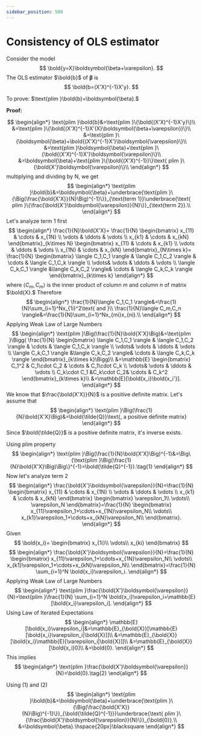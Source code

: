 ```yaml
---
sidebar_position: 500
---
```

# Consistency of OLS estimator

Consider the model
$$
\bold{y=X}\boldsymbol{\beta+\varepsilon}.
$$
The OLS estimator $\bold{b}$ of $\boldsymbol{\beta}$ is
$$
\bold{b=(X'X)^{-1}X'y}.
$$

To prove: $\text{plim }\bold{b}=\boldsymbol{\beta}.$

**Proof:**

$$
\begin{align*}
\text{plim }\bold{b}&=\text{plim }\{\bold{(X'X)^{-1}X'y}\}\\
&=\text{plim }\{\bold{(X'X)^{-1}X'(X}\boldsymbol{\beta+\varepsilon})\}\\
&=\text{plim }\{\boldsymbol{\beta}+\bold{(X'X)^{-1}X'}\boldsymbol{\varepsilon}\}\\
&=\text{plim }\boldsymbol{\beta}+\text{plim }\{\bold{(X'X)^{-1}X'}\boldsymbol{\varepsilon}\}\\
&=\boldsymbol{\beta}+\text{plim }\{\bold{(X'X)^{-1}}\}\text{ plim }\{\bold{X'}\boldsymbol{\varepsilon}\}\\
\end{align*}
$$
multiplying and dividing by N, we get
$$
\begin{align*}
\text{plim }\bold{b}&=\boldsymbol{\beta}+\underbrace{\text{plim }\{\Big(\frac{\bold{X'X}}{N}\Big)^{-1}\}}_{\text{term 1}}\underbrace{\text{ plim }\{\frac{\bold{X'}\boldsymbol{\varepsilon}}{N}\}}_{\text{term 2}}.\\
\end{align*}
$$
Let's analyze $\text{term 1}$ first
$$
\begin{align*}
    \frac{1}{N}\bold{X'X}=
    \frac{1}{N}
    \begin{bmatrix}
    x_{11} & \cdots & x_{1N} \\
    \vdots & \ddots & \vdots \\
    x_{k1} & \cdots & x_{kN}
    \end{bmatrix}_{k\times N}
    \begin{bmatrix}
    x_{11} & \cdots & x_{k1} \\
    \vdots & \ddots & \vdots \\
    x_{1N} & \cdots & x_{kN}
    \end{bmatrix}_{N\times k}=
    \frac{1}{N}
    \begin{bmatrix}
    \langle C_1,C_1 \rangle & \langle C_1,C_2 \rangle & \cdots & \langle C_1,C_k \rangle \\
    \vdots& \vdots & \ddots & \vdots \\
    \langle C_k,C_1 \rangle &\langle C_k,C_2 \rangle& \cdots & \langle C_k,C_k \rangle
    \end{bmatrix}_{k\times k}
\end{align*}
$$
where $\langle C_m,C_m \rangle$ is the inner product of column $m$ and column $n$ of matrix $\bold{X}.$ Therefore
$$
\begin{align*}
    \frac{1}{N}\langle C_1,C_1 \rangle&=\frac{1}{N}\sum_{i=1}^Nx_{1i}^2\text{ and }\\
    \frac{1}{N}\langle C_m,C_n \rangle&=\frac{1}{N}\sum_{i=1}^Nx_{mi}x_{ni}.\\
\end{align*}
$$
Applying Weak Law of Large Numbers
$$
\begin{align*}
    \text{plim }\Big(\frac{1}{N}\bold{X'X}\Big)&=\text{plim }\Bigg(
    \frac{1}{N}
    \begin{bmatrix}
    \langle C_1,C_1 \rangle & \langle C_1,C_2 \rangle & \cdots & \langle C_1,C_k \rangle \\
    \vdots& \vdots & \ddots & \vdots \\
    \langle C_k,C_1 \rangle &\langle C_k,C_2 \rangle& \cdots & \langle C_k,C_k \rangle
    \end{bmatrix}_{k\times k}\Bigg)\\
    &=\mathbb{E}
    \begin{bmatrix}
    C_1^2 & C_1\cdot C_2 & \cdots & C_1\cdot C_k \\
    \vdots& \vdots & \ddots & \vdots \\
    C_k\cdot C_1 &C_k\cdot C_2& \cdots & C_k^2
    \end{bmatrix}_{k\times k}\\
    &=\mathbb{E}[\bold{x_i}\bold{x_i'}].
\end{align*}
$$
We know that $\frac{\bold{X'X}}{N}$ is a positive definite matrix. Let's assume that
$$
\begin{align*}
    \text{plim }\Big(\frac{1}{N}\bold{X'X}\Big)&=\bold{\tilde{Q}}\text{, a positive definite matrix}
\end{align*}
$$
Since $\bold{\tilde{Q}}$ is a positive definite matrix, it's inverse exists.

Using plim property
$$
\begin{align*}
    \text{plim }\Big(\frac{1}{N}\bold{X'X}\Big)^{-1}&=\Big\{\text{plim }\Big(\frac{1}{N}\bold{X'X}\Big)\Big\}^{-1}=\bold{\tilde{Q}^{-1}}.\tag{1}
\end{align*}
$$
Now let's analyze $\text{term 2}$
$$
\begin{align*}
    \frac{\bold{X'}\boldsymbol{\varepsilon}}{N}=\frac{1}{N}
    \begin{bmatrix}
    x_{11} & \cdots & x_{1N} \\
    \vdots & \ddots & \vdots \\
    x_{k1} & \cdots & x_{kN}
    \end{bmatrix}
    \begin{bmatrix}
    \varepsilon_1\\
    \vdots\\
    \varepsilon_N
    \end{bmatrix}=\frac{1}{N}
    \begin{bmatrix}
    x_{11}\varepsilon_1+\cdots+x_{1N}\varepsilon_N\\
    \vdots\\
    x_{k1}\varepsilon_1+\cdots+x_{kN}\varepsilon_N\\
    \end{bmatrix}.
\end{align*}
$$
Given
$$
\bold{x_i}=
\begin{bmatrix}
    x_{1i}\\
    \vdots\\
    x_{ki}
\end{bmatrix}
$$
$$
\begin{align*}
    \frac{\bold{X'}\boldsymbol{\varepsilon}}{N}=\frac{1}{N}
    \begin{bmatrix}
    x_{11}\varepsilon_1+\cdots+x_{1N}\varepsilon_N\\
    \vdots\\
    x_{k1}\varepsilon_1+\cdots+x_{kN}\varepsilon_N\\
    \end{bmatrix}=\frac{1}{N}
    \sum_{i=1}^N \bold{x_i}\varepsilon_i.
\end{align*}
$$
Applying Weak Law of Large Numbers
$$
\begin{align*}
    \text{plim }\frac{\bold{X'}\boldsymbol{\varepsilon}}{N}=\text{plim }\frac{1}{N}
    \sum_{i=1}^N \bold{x_i}\varepsilon_i=\mathbb{E}[\bold{x_i}\varepsilon_i].
\end{align*}
$$
Using Law of Iterated Expectations
$$
\begin{align*}
    \mathbb{E}[\bold{x_i}\varepsilon_i]&=\mathbb{E}_{\bold{X}}[\mathbb{E}[\bold{x_i}\varepsilon_i|\bold{X}]]\\
    &=\mathbb{E}_{\bold{X}}[\bold{x_i}\mathbb{E}[\varepsilon_i|\bold{X}]]\\
    &=\mathbb{E}_{\bold{X}}[\bold{x_i}0]\\
    &=\bold{0}.
\end{align*}
$$
This implies
$$
\begin{align*}
    \text{plim }\frac{\bold{X'}\boldsymbol{\varepsilon}}{N}=\bold{0}.\tag{2}
\end{align*}
$$

Using $(1)$ and $(2)$
$$
\begin{align*}
\text{plim }\bold{b}&=\boldsymbol{\beta}+\underbrace{\text{plim }\{\Big(\frac{\bold{X'X}}{N}\Big)^{-1}\}}_{\bold{\tilde{Q}^{-1}}}\underbrace{\text{ plim }\{\frac{\bold{X'}\boldsymbol{\varepsilon}}{N}\}}_{\bold{0}}.\\
&=\boldsymbol{\beta}.\hspace{20px}\blacksquare
\end{align*}
$$